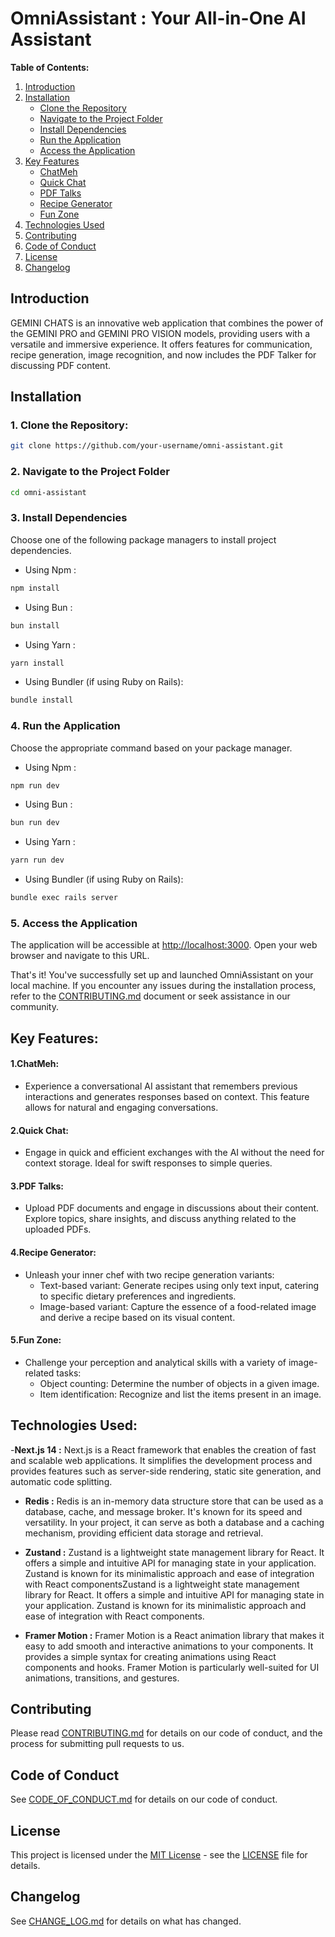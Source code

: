 # OmniAssistant : Your All-in-One AI Assistant

**Table of Contents:**

1. [Introduction](#introduction)
2. [Installation](#installation)
   - [Clone the Repository](#1-clone-the-repository)
   - [Navigate to the Project Folder](#2-navigate-to-the-project-folder)
   - [Install Dependencies](#3-install-dependencies)
   - [Run the Application](#4-run-the-application)
   - [Access the Application](#5-access-the-application)
3. [Key Features](#key-features)
   - [ChatMeh](#1-chatmeh)
   - [Quick Chat](#2-quick-chat)
   - [PDF Talks](#3-pdf-talks)
   - [Recipe Generator](#4-recipe-generator)
   - [Fun Zone](#5-fun-zone)
4. [Technologies Used](#technologies-used)
5. [Contributing](#contributing)
6. [Code of Conduct](#code-of-conduct)
7. [License](#license)
8. [Changelog](#changelog)

## Introduction

GEMINI CHATS is an innovative web application that combines the power of the GEMINI PRO and GEMINI PRO VISION models, providing users with a versatile and immersive experience. It offers features for communication, recipe generation, image recognition, and now includes the PDF Talker for discussing PDF content.

## Installation

### 1. Clone the Repository:

```bash
git clone https://github.com/your-username/omni-assistant.git
```

### 2. Navigate to the Project Folder

```bash
cd omni-assistant
```

### 3. Install Dependencies

Choose one of the following package managers to install project dependencies.

- Using Npm :

```bash
npm install
```

- Using Bun :

```bash
bun install
```

- Using Yarn :

```bash
yarn install
```

- Using Bundler (if using Ruby on Rails):

```bash
bundle install
```

### 4. Run the Application

Choose the appropriate command based on your package manager.

- Using Npm :

```bash
npm run dev
```

- Using Bun :

```bash
bun run dev
```

- Using Yarn :

```bash
yarn run dev
```

- Using Bundler (if using Ruby on Rails):

```bash
bundle exec rails server
```

### 5. Access the Application

The application will be accessible at [http://localhost:3000](http://localhost:3000). Open your web browser and navigate to this URL.

That's it! You've successfully set up and launched OmniAssistant on your local machine. If you encounter any issues during the installation process, refer to the [CONTRIBUTING.md](#contributing) document or seek assistance in our community.

## Key Features:

#### 1.**ChatMeh:**

- Experience a conversational AI assistant that remembers previous interactions and generates responses based on context. This feature allows for natural and engaging conversations.

#### 2.**Quick Chat:**

- Engage in quick and efficient exchanges with the AI without the need for context storage. Ideal for swift responses to simple queries.

#### 3.**PDF Talks:**

- Upload PDF documents and engage in discussions about their content. Explore topics, share insights, and discuss anything related to the uploaded PDFs.

#### 4.**Recipe Generator:**

- Unleash your inner chef with two recipe generation variants:
  - Text-based variant: Generate recipes using only text input, catering to specific dietary preferences and ingredients.
  - Image-based variant: Capture the essence of a food-related image and derive a recipe based on its visual content.

#### 5.**Fun Zone:**

- Challenge your perception and analytical skills with a variety of image-related tasks:
  - Object counting: Determine the number of objects in a given image.
  - Item identification: Recognize and list the items present in an image.

## Technologies Used:

-**Next.js 14 :** Next.js is a React framework that enables the creation of fast and scalable web applications. It simplifies the development process and provides features such as server-side rendering, static site generation, and automatic code splitting.

- **Redis :** Redis is an in-memory data structure store that can be used as a database, cache, and message broker. It's known for its speed and versatility. In your project, it can serve as both a database and a caching mechanism, providing efficient data storage and retrieval.

- **Zustand :** Zustand is a lightweight state management library for React. It offers a simple and intuitive API for managing state in your application. Zustand is known for its minimalistic approach and ease of integration with React componentsZustand is a lightweight state management library for React. It offers a simple and intuitive API for managing state in your application. Zustand is known for its minimalistic approach and ease of integration with React components.

- **Framer Motion :** Framer Motion is a React animation library that makes it easy to add smooth and interactive animations to your components. It provides a simple syntax for creating animations using React components and hooks. Framer Motion is particularly well-suited for UI animations, transitions, and gestures.

## Contributing

Please read [CONTRIBUTING.md](https://github.com/devdaim6/onmi-assistant/blob/main/CONTRIBUTING.md) for details on our code of conduct, and the process for submitting pull requests to us.

## Code of Conduct

See [CODE_OF_CONDUCT.md](https://github.com/devdaim6/onmi-assistant/blob/main/CODE_OF_CONDUCT.md) for details on our code of conduct.

## License

This project is licensed under the [MIT License](https://opensource.org/license/mit/) - see the [LICENSE](https://github.com/devdaim6/omni-assistant/blob/main/LICENSE) file for details.

## Changelog

See [CHANGE_LOG.md](https://github.com/devdaim6/onmi-assistant/blob/main/CHANGE_LOG.md) for details on what has changed.
